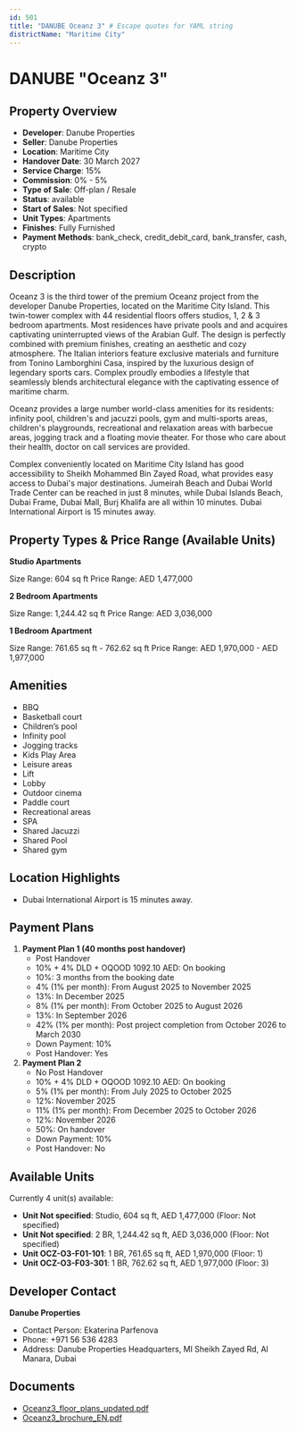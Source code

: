 ```yaml
---
id: 501
title: "DANUBE Oceanz 3" # Escape quotes for YAML string
districtName: "Maritime City"
---
```


# DANUBE "Oceanz 3"

## Property Overview
- **Developer**: Danube Properties
- **Seller**: Danube Properties
- **Location**: Maritime City
- **Handover Date**: 30 March 2027
- **Service Charge**: 15%
- **Commission**: 0% - 5%
- **Type of Sale**: Off-plan / Resale
- **Status**: available
- **Start of Sales**: Not specified
- **Unit Types**: Apartments
- **Finishes**: Fully Furnished
- **Payment Methods**: bank_check, credit_debit_card, bank_transfer, cash, crypto

## Description
Oceanz 3 is the third tower of the premium Oceanz project from the developer Danube Properties, located on the Maritime City Island. This twin-tower complex with 44 residential floors offers studios, 1, 2 & 3 bedroom apartments. Most residences have private pools and and acquires captivating uninterrupted views of the Arabian Gulf. The design is perfectly combined with premium finishes, creating an aesthetic and cozy atmosphere. The Italian interiors feature exclusive materials and furniture from Tonino Lamborghini Casa, inspired by the luxurious design of legendary sports cars. Complex proudly embodies a lifestyle that seamlessly blends architectural elegance with the captivating essence of maritime charm. 

Oceanz provides a large number world-class amenities for its residents: infinity pool, children's and jacuzzi pools, gym and multi-sports areas, children's playgrounds, recreational and relaxation areas with barbecue areas, jogging track and a floating movie theater. For those who care about their health, doctor on call services are provided.

Complex conveniently located on Maritime City Island has good accessibility to Sheikh Mohammed Bin Zayed Road, what provides easy access to Dubai's major destinations. Jumeirah Beach and Dubai World Trade Center can be reached in just 8 minutes, while Dubai Islands Beach, Dubai Frame, Dubai Mall, Burj Khalifa are all within 10 minutes. Dubai International Airport is 15 minutes away.

## Property Types & Price Range (Available Units)
**Studio Apartments**

Size Range: 604 sq ft
Price Range: AED 1,477,000

**2 Bedroom Apartments**

Size Range: 1,244.42 sq ft
Price Range: AED 3,036,000

**1 Bedroom Apartment**

Size Range: 761.65 sq ft - 762.62 sq ft
Price Range: AED 1,970,000 - AED 1,977,000

## Amenities
- BBQ
- Basketball court
- Children’s pool
- Infinity pool
- Jogging tracks
- Kids Play Area
- Leisure areas
- Lift
- Lobby
- Outdoor cinema
- Paddle court
- Recreational areas
- SPA
- Shared Jacuzzi
- Shared Pool
- Shared gym

## Location Highlights
- Dubai International Airport is 15 minutes away.

## Payment Plans
1. **Payment Plan 1 (40 months post handover)**
   - Post Handover
   - 10% + 4% DLD + OQOOD 1092.10 AED: On booking
   - 10%: 3 months from the booking date
   - 4% (1% per month): From August 2025 to November 2025
   - 13%: In December 2025
   - 8% (1% per month): From October 2025 to August 2026
   - 13%: In September 2026
   - 42% (1% per month): Post project completion from October 2026 to March 2030
   - Down Payment: 10%
   - Post Handover: Yes
2. **Payment Plan 2**
   - No Post Handover
   - 10% + 4% DLD + OQOOD 1092.10 AED: On booking
   - 5% (1% per month): From July 2025 to October 2025
   - 12%: November 2025
   - 11% (1% per month): From December 2025 to October 2026
   - 12%: November 2026
   - 50%: On handover
   - Down Payment: 10%
   - Post Handover: No

## Available Units
Currently 4 unit(s) available:
- **Unit Not specified**: Studio, 604 sq ft, AED 1,477,000 (Floor: Not specified)
- **Unit Not specified**: 2 BR, 1,244.42 sq ft, AED 3,036,000 (Floor: Not specified)
- **Unit OCZ-O3-F01-101**: 1 BR, 761.65 sq ft, AED 1,970,000 (Floor: 1)
- **Unit OCZ-O3-F03-301**: 1 BR, 762.62 sq ft, AED 1,977,000 (Floor: 3)

## Developer Contact
**Danube Properties**
- Contact Person: Ekaterina Parfenova
- Phone: +971 56 536 4283
- Address: Danube Properties Headquarters, Ml Sheikh Zayed Rd, Al Manara, Dubai

## Documents
- [Oceanz3_floor_plans_updated.pdf](https://cdn.geniemap.net/2023/12/21/M2WzAV5IQoTpr7wcAsnBPFusW5Js86D5vP4JqQN2.pdf)
- [Oceanz3_brochure_EN.pdf](https://cdn.geniemap.net/2023/12/21/XfnjxwSnU5cAfXUM5GfeJrMxR4t7ct5uFgYiSJET.pdf)
